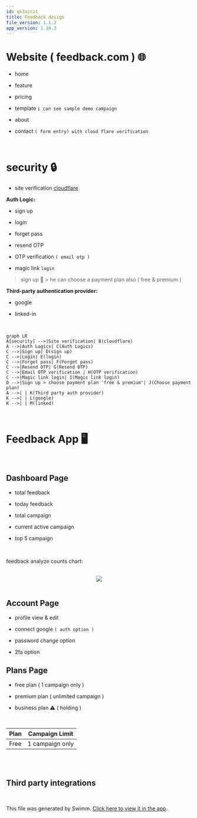 ```yaml
---
id: qk3xzcz1
title: Feedback design
file_version: 1.1.2
app_version: 1.10.3
---
```


# Website ( feedback.com ) 🌐

*   home

*   feature

*   pricing

*   template `i can see sample demo campaign`

*   about

*   contact `( form entry) with cloud flare verification`

    <br/>

# security 🔒

*   site verification [cloudflare](https://cloudflare.com/)

**Auth Logic:**

*   sign up

*   login

*   forget pass

*   resend OTP

*   OTP verification `( email otp )`

*   magic link `login`

> sign up 👀 > he can choose a payment plan also ( free & premium )

**Third-party authentication provider:**

*   google

*   linked-in

<br/>

<!--MERMAID {width:100}-->
```mermaid
graph LR
A[security] -->|Site verification| B(cloudflare)
A -->|Auth Logics| C(Auth Logics)
C -->|Sign up| D(sign up)
C -->|Login| E(login)
C -->|Forget pass| F(Forget pass)
C -->|Resend OTP| G(Resend OTP)
C -->|Email OTP verification | H(OTP verification)
C -->|Magic link login| I(Magic link login)
D -->|Sign up > choose payment plan 'free & premium'| J(Choose payment plan)
A -->| | K(Third party auth provider)
K -->| | L(google)
K -->| | M(linked)
```
<!--MCONTENT {content: "graph LR<br/>\nA\\[security\\] \\-\\-\\>|Site verification| B(cloudflare)<br/>\nA \\-\\-\\>|Auth Logics| C(Auth Logics)<br/>\nC \\-\\-\\>|Sign up| D(sign up)<br/>\nC \\-\\-\\>|Login| E(login)<br/>\nC \\-\\-\\>|Forget pass| F(Forget pass)<br/>\nC \\-\\-\\>|Resend OTP| G(Resend OTP)<br/>\nC \\-\\-\\>|Email OTP verification | H(OTP verification)<br/>\nC \\-\\-\\>|Magic link login| I(Magic link login)<br/>\nD \\-\\-\\>|Sign up > choose payment plan 'free & premium'| J(Choose payment plan)<br/>\nA \\-\\-\\>| | K(Third party auth provider)<br/>\nK \\-\\-\\>| | L(google)<br/>\nK \\-\\-\\>| | M(linked)<br/>"} --->

<br/>

# Feedback App 🖥️

<br/>

## Dashboard Page

*   total feedback

*   today feedback

*   total campaign

*   current active campaign

*   top 5 campaign
<br/>

feedback analyze counts chart:

<br/>

<div align="center"><img src="https://firebasestorage.googleapis.com/v0/b/swimmio-content/o/repositories%2FZ2l0aHViJTNBJTNBZmVlZGJhY2stZGlhZ3JhbXMlM0ElM0FqYWNrc29ua2FzaTE%3D%2F21d1f082-2443-4570-b336-a6ee12a701da.png?alt=media&token=f3f75ff1-f881-412c-b141-9ba487b9d6d6" style="width:'50%'"/></div>

<br/>

## Account Page

*   profile view & edit

*   connect google `( auth option )`

*   password change option

*   2fa option

## Plans Page

*   free plan ( 1 campaign only )

*   premium plan ( unlimited campaign )

*   business plan ⚠️ ( holding )

<br/>

|Plan|Campaign Limit |
|----|---------------|
|Free|1 campaign only|

<br/>

<br/>

## Third party integrations

<br/>

This file was generated by Swimm. [Click here to view it in the app](https://app.swimm.io/repos/Z2l0aHViJTNBJTNBZmVlZGJhY2stZGlhZ3JhbXMlM0ElM0FqYWNrc29ua2FzaTE=/docs/qk3xzcz1).
